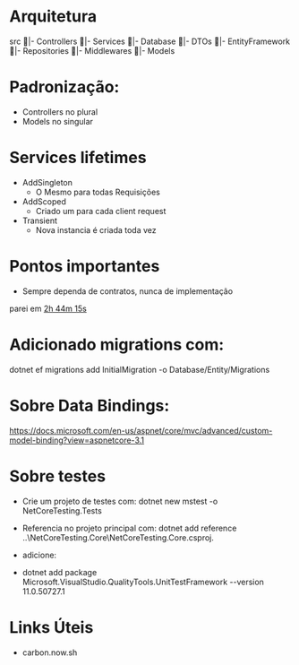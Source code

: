 # Arquitetura
src
    📂|- Controllers
    📂|- Services
    📂|- Database
        📂|- DTOs
        📂|- EntityFramework
        📂|- Repositories
    📂|- Middlewares
    📂|- Models

# Padronização:
- Controllers no plural
- Models no singular

# Services lifetimes
- AddSingleton
    - O Mesmo para todas Requisições
- AddScoped
    - Criado um para cada client request
- Transient
    - Nova instancia é criada toda vez

# Pontos importantes
- Sempre dependa de contratos, nunca de implementação

parei em [2h 44m 15s](https://www.youtube.com/watch?v=fmvcAzHpsk8&t=7454s)



# Adicionado migrations com:
dotnet ef migrations add  InitialMigration -o Database/Entity/Migrations

# Sobre Data Bindings:
https://docs.microsoft.com/en-us/aspnet/core/mvc/advanced/custom-model-binding?view=aspnetcore-3.1

# Sobre testes
- Crie um projeto de testes com: 
        dotnet new mstest -o NetCoreTesting.Tests

- Referencia no projeto principal com:
        dotnet add reference ..\NetCoreTesting.Core\NetCoreTesting.Core.csproj.

- adicione:
- dotnet add package Microsoft.VisualStudio.QualityTools.UnitTestFramework --version 11.0.50727.1

# Links Úteis

- carbon.now.sh